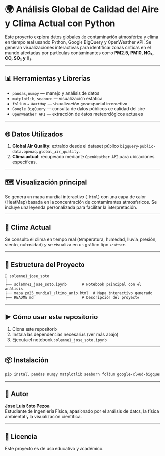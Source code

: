 
# 🌍 Análisis Global de Calidad del Aire y Clima Actual con Python

Este proyecto explora datos globales de contaminación atmosférica y clima en tiempo real usando Python, Google BigQuery y OpenWeather API. Se generan visualizaciones interactivas para identificar zonas críticas en el mundo afectadas por partículas contaminantes como **PM2.5, PM10, NO₂, CO, SO₂ y O₃**.

---

## 📊 Herramientas y Librerías

- `pandas`, `numpy` — manejo y análisis de datos
- `matplotlib`, `seaborn` — visualización estática
- `folium` + `HeatMap` — visualización geoespacial interactiva
- `Google BigQuery` — consulta de datos públicos de calidad del aire
- `OpenWeather API` — extracción de datos meteorológicos actuales

---

## 🌐 Datos Utilizados

1. **Global Air Quality**: extraído desde el dataset público `bigquery-public-data.openaq.global_air_quality`.
2. **Clima actual**: recuperado mediante `OpenWeather API` para ubicaciones específicas.

---

## 🗺️ Visualización principal

Se genera un mapa mundial interactivo (`.html`) con una capa de calor (HeatMap) basada en la concentración de contaminantes atmosféricos. Se incluye una leyenda personalizada para facilitar la interpretación.

---

## 🧪 Clima Actual

Se consulta el clima en tiempo real (temperatura, humedad, lluvia, presión, viento, nubosidad) y se visualiza en un gráfico tipo `scatter`.

---

## 📂 Estructura del Proyecto

```
📁 solemne1_jose_soto
│
├── solemne1_jose_soto.ipynb       # Notebook principal con el análisis
├── mapa_pm25_mundial_ultimo_anio.html  # Mapa interactivo generado
├── README.md                      # Descripción del proyecto
```

---

## ▶️ Cómo usar este repositorio

1. Clona este repositorio
2. Instala las dependencias necesarias (ver más abajo)
3. Ejecuta el notebook `solemne1_jose_soto.ipynb`

---

## 📦 Instalación

```bash
pip install pandas numpy matplotlib seaborn folium google-cloud-bigquery google-auth requests
```

---

## 🧠 Autor

**Jose Luis Soto Pezoa**  
Estudiante de Ingeniería Física, apasionado por el análisis de datos, la física ambiental y la visualización científica.

---

## 📝 Licencia

Este proyecto es de uso educativo y académico.
